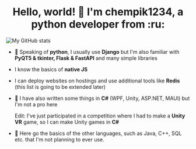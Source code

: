<h1 align="center">Hello, world! 👋 I'm chempik1234, a python developer from :ru:</h1>

![My GitHub stats](https://github-readme-stats.vercel.app/api?username=chempik1234)

- :snake: Speaking of **python**, I usually use **Django** but I'm also familiar with **PyQT5 & tkinter, Flask & FastAPI** and many simple libraries
- I know the basics of **native JS**
- I can deploy websites on hostings and use additional tools like **Redis** (this list is going to be extended later)
- :nut_and_bolt: I have also written some things in **C#** (WPF, Unity, ASP.NET, MAUI) but I'm not a pro here
  
  Edit: I've just participated in a competition where I had to make a **Unity VR** game, so I can make Unity games in **C#**
- 📗 Here go the basics of the other languages, such as Java, C++, SQL etc. that I'm not planning to ever use.
